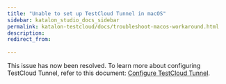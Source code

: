 ```yaml
---
title: "Unable to set up TestCloud Tunnel in macOS"
sidebar: katalon_studio_docs_sidebar
permalink: katalon-testcloud/docs/troubleshoot-macos-workaround.html
description: 
redirect_from: 
  
---
```


This issue has now been resolved. To learn more about configuring TestCloud Tunnel, refer to this document: [Configure TestCloud Tunnel](https://docs.katalon.com/katalon-studio/docs/testcloud-integration.html#configure-testcloud-tunnel).